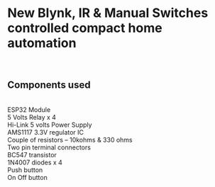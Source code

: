 <h1>New Blynk, IR & Manual Switches controlled compact home automation</h1><br>
<h2>Components used</h2><br>
ESP32 Module <br>
5 Volts Relay x 4<br> 
Hi-Link 5 volts Power Supply<br> 
AMS1117 3.3V regulator IC <br>
Couple of resistors – 10kohms & 330 ohms<br>
Two pin terminal connectors<br>
BC547 transistor <br>
1N4007 diodes x 4 <br>
Push button<br>
On Off button<br>

